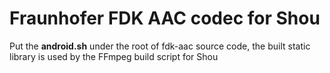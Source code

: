 Fraunhofer FDK AAC codec for Shou
=================================

Put the **android.sh** under the root of fdk-aac source code, the built static library is used by the FFmpeg build script for Shou
